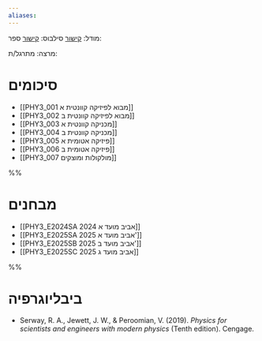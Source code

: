 ```yaml
---
aliases:
---
```

מודל: [קישור](https://moodle24.technion.ac.il/course/view.php?id=4191)
סילבוס: [קישור](https://moodle24.technion.ac.il/pluginfile.php/376601/mod_resource/content/0/syllabus2017Spring.pdf)
ספר: 

מרצה: 
מתרגל/ת:

# סיכומים
- [[PHY3_001 מבוא לפיזיקה קוונטית א]]
- [[PHY3_002 מבוא לפיזיקה קוונטית ב]]
- [[PHY3_003 מכניקה קוונטית א]]
- [[PHY3_004 מכניקה קוונטית ב]]
- [[PHY3_005 פיזיקה אטומית א]]
- [[PHY3_006 פיזיקה אטומית ב]]
- [[PHY3_007 מולקולות ומוצקים]]

%% 
# מבחנים
- [[PHY3_E2024SA 2024 אביב מועד א]]
- [[PHY3_E2025SA 2025 אביב מועד א']]
- [[PHY3_E2025SB 2025 אביב מועד ב']]
- [[PHY3_E2025SC 2025 אביב מועד ג]]

 %%

# ביבליוגרפיה
- Serway, R. A., Jewett, J. W., & Peroomian, V. (2019). _Physics for scientists and engineers with modern physics_ (Tenth edition). Cengage.